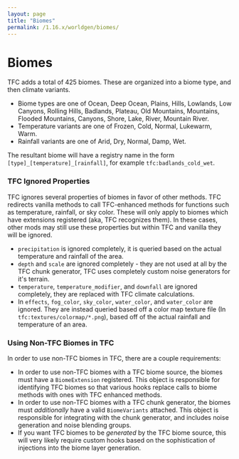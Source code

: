 ```yaml
---
layout: page
title: "Biomes"
permalink: /1.16.x/worldgen/biomes/
---
```


# Biomes

TFC adds a total of 425 biomes. These are organized into a biome type, and then climate variants.

- Biome types are one of Ocean, Deep Ocean, Plains, Hills, Lowlands, Low Canyons, Rolling Hills, Badlands, Plateau, Old Mountains, Mountains, Flooded Mountains, Canyons, Shore, Lake, River, Mountain River.
- Temperature variants are one of Frozen, Cold, Normal, Lukewarm, Warm.
- Rainfall variants are one of Arid, Dry, Normal, Damp, Wet.

The resultant biome will have a registry name in the form `[type]_[temperature]_[rainfall]`, for example `tfc:badlands_cold_wet`.

### TFC Ignored Properties

TFC ignores several properties of biomes in favor of other methods. TFC redirects vanilla methods to call TFC-enhanced methods for functions such as temperature, rainfall, or sky color. These will only apply to biomes which have extensions registered (aka, TFC recognizes them). In these cases, other mods may still use these properties but within TFC and vanilla they will be ignored.

- `precipitation` is ignored completely, it is queried based on the actual temperature and rainfall of the area.
- `depth` and `scale` are ignored completely - they are not used at all by the TFC chunk generator, TFC uses completely custom noise generators for it's terrain.
- `temperature`, `temperature_modifier`, and `downfall` are ignored completely, they are replaced with TFC climate calculations.
- In `effects`, `fog_color`, `sky_color`, `water_color`, and `water_color` are ignored. They are instead queried based off a color map texture file (In `tfc:textures/colormap/*.png`), based off of the actual rainfall and temperature of an area.

### Using Non-TFC Biomes in TFC

In order to use non-TFC biomes in TFC, there are a couple requirements:

- In order to use non-TFC biomes with a TFC biome source, the biomes must have a `BiomeExtension` registered. This object is responsible for identifying TFC biomes so that various hooks replace calls to biome methods with ones with TFC enhanced methods.
- In order to use non-TFC biomes with a TFC chunk generator, the biomes must *additionally* have a valid `BiomeVariants` attached. This object is responsible for integrating with the chunk generator, and includes noise generation and noise blending groups.
- If you want TFC biomes to be *generated* by the TFC biome source, this will very likely require custom hooks based on the sophistication of injections into the biome layer generation.
